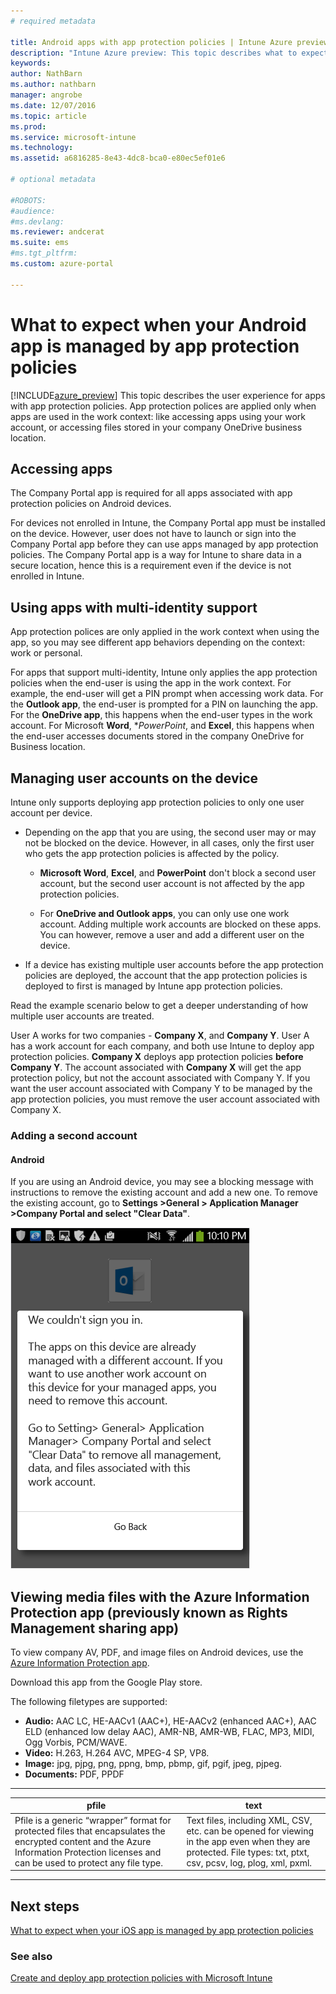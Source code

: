```yaml
---
# required metadata

title: Android apps with app protection policies | Intune Azure preview | Microsoft Docs
description: "Intune Azure preview: This topic describes what to expect when your Android app is managed by app protection policies."
keywords:
author: NathBarn
ms.author: nathbarn
manager: angrobe
ms.date: 12/07/2016
ms.topic: article
ms.prod:
ms.service: microsoft-intune
ms.technology:
ms.assetid: a6816285-8e43-4dc8-bca0-e80ec5ef01e6

# optional metadata

#ROBOTS:
#audience:
#ms.devlang:
ms.reviewer: andcerat
ms.suite: ems
#ms.tgt_pltfrm:
ms.custom: azure-portal

---
```


# What to expect when your Android app is managed by app protection policies 
[!INCLUDE[azure_preview](../includes/azure_preview.md)]
This topic describes the user experience for apps with app protection policies. App protection polices are applied only when apps are used in the work context: like accessing apps using your work account, or accessing files stored in your company OneDrive business location.
##  Accessing apps

The Company Portal app is required for all apps associated with app protection policies on Android devices.

For devices not enrolled in Intune, the Company Portal app must be installed on the device. However, user does not have to launch  or sign into the Company Portal app before they can use apps managed by app protection policies.
The Company Portal app is a way for Intune to share data in a secure location, hence this is a requirement even if the device is not enrolled in Intune.


##  Using apps with multi-identity support

App protection polices are only applied in the work context when using the app, so you may see different app behaviors depending on the context: work or personal.

For apps that support multi-identity, Intune only applies the app protection policies when the end-user is using the app in the work context.  For example, the end-user will get a PIN prompt when accessing work data.  For the **Outlook app**, the end-user is prompted for a PIN on launching the app. For the **OneDrive app**, this happens when the end-user types in the work account.  For Microsoft **Word**, **PowerPoint*, and **Excel**, this happens when the end-user accesses documents stored in the company OneDrive for Business location.
##  Managing user accounts on the device

Intune only supports deploying app protection policies to only one user account per device.

* Depending on the app that you are using, the second user may or may not be blocked on the device. However, in all cases, only the first user who gets the app protection policies is affected by the policy.

  * **Microsoft Word**, **Excel**, and **PowerPoint** don't block a second user account, but the second user account is not affected by the app protection policies.

  * For **OneDrive and Outlook apps**, you can only use one work account.  Adding multiple work accounts are blocked on these apps.  You can however, remove a user and add a different user on the device.


* If a device has existing multiple user accounts before the app protection policies are deployed, the account that the app protection policies is deployed to first is managed by Intune app protection policies.


Read the example scenario below to get a deeper understanding of how multiple user accounts are treated.

User A works for two companies - **Company X**, and **Company Y**. User A has a work account for each company, and both use Intune to deploy app protection policies. **Company X** deploys app protection policies **before** **Company Y**. The account associated with **Company X** will get the app protection policy, but not the account associated with Company Y. If you want the user account associated with Company Y to be managed by the app protection policies, you must remove the user account associated with Company X.
### Adding a second account
####  Android
If you are using an Android device, you may see a blocking message with instructions to remove the existing account and add a new one.  To remove the existing account, go to **Settings  &gt;General &gt; Application Manager &gt;Company Portal and select "Clear Data"**.

![Screenshot of the error message and instructions to remove the account](../media/android-switch-user.png)

##  Viewing media files with the Azure Information Protection app (previously known as Rights Management sharing app)
To view company AV, PDF, and image files on Android devices, use the [Azure Information Protection app](https://play.google.com/store/apps/details?id=com.microsoft.ipviewer).

Download this app from the  Google Play store.  

The following filetypes are supported:

* **Audio:** AAC LC, HE-AACv1 (AAC+), HE-AACv2 (enhanced AAC+), AAC ELD (enhanced low delay AAC), AMR-NB, AMR-WB, FLAC, MP3, MIDI, Ogg Vorbis, PCM/WAVE.
* **Video:** H.263, H.264 AVC, MPEG-4 SP, VP8.
* **Image:** jpg, pjpg, png, ppng, bmp, pbmp, gif, pgif, jpeg, pjpeg.
* **Documents:** PDF, PPDF

------------
|**pfile**|**text**|
|----|----|
|Pfile is a generic “wrapper” format for protected files that encapsulates the encrypted content and the Azure Information Protection licenses and can be used to protect any file type.|Text files, including XML, CSV, etc. can be opened for viewing in the app even when they are protected. File types: txt, ptxt, csv, pcsv, log, plog, xml, pxml.|
---------------
## Next steps
[What to expect when your iOS app is managed by app protection policies](app-protection-enabled-ios-apps.md)

### See also
[Create and deploy app protection policies with Microsoft Intune](app-protection-policies.md)
